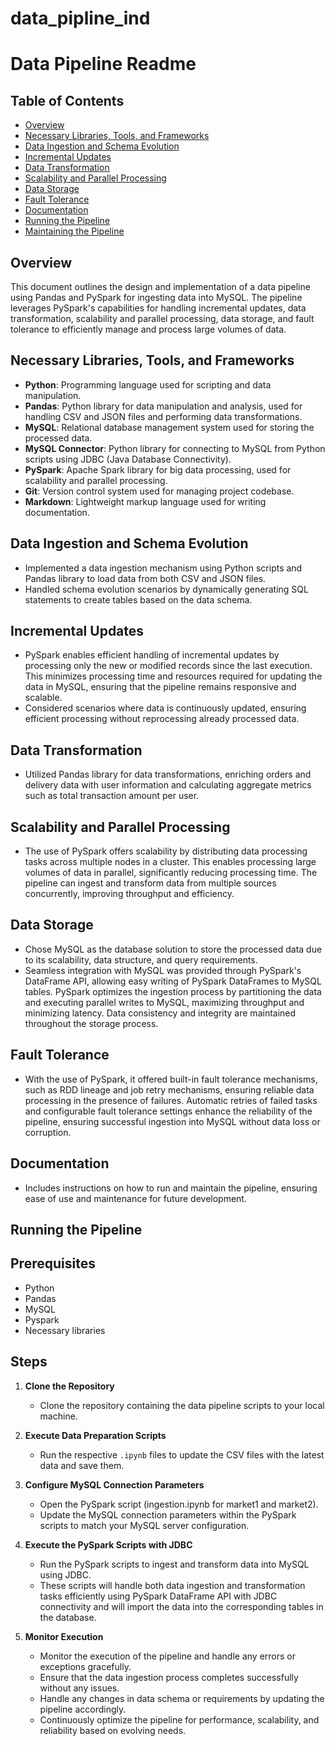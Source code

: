 # data_pipline_ind


# Data Pipeline Readme

## Table of Contents
- [Overview](#overview)
- [Necessary Libraries, Tools, and Frameworks](#necessary-libraries-tools-and-frameworks)
- [Data Ingestion and Schema Evolution](#data-ingestion-and-schema-evolution)
- [Incremental Updates](#incremental-updates)
- [Data Transformation](#data-transformation)
- [Scalability and Parallel Processing](#scalability-and-parallel-processing)
- [Data Storage](#data-storage)
- [Fault Tolerance](#fault-tolerance)
- [Documentation](#documentation)
- [Running the Pipeline](#running-the-pipeline)
- [Maintaining the Pipeline](#maintaining-the-pipeline)

## Overview
This document outlines the design and implementation of a data pipeline using Pandas and PySpark for ingesting data into MySQL. The pipeline leverages PySpark's capabilities for handling incremental updates, data transformation, scalability and parallel processing, data storage, and fault tolerance to efficiently manage and process large volumes of data.

## Necessary Libraries, Tools, and Frameworks
- **Python**: Programming language used for scripting and data manipulation.
- **Pandas**: Python library for data manipulation and analysis, used for handling CSV and JSON files and performing data transformations.
- **MySQL**: Relational database management system used for storing the processed data.
- **MySQL Connector**: Python library for connecting to MySQL from Python scripts using JDBC (Java Database Connectivity).
- **PySpark**: Apache Spark library for big data processing, used for scalability and parallel processing.
- **Git**: Version control system used for managing project codebase.
- **Markdown**: Lightweight markup language used for writing documentation.

## Data Ingestion and Schema Evolution
- Implemented a data ingestion mechanism using Python scripts and Pandas library to load data from both CSV and JSON files.
- Handled schema evolution scenarios by dynamically generating SQL statements to create tables based on the data schema.

## Incremental Updates
- PySpark enables efficient handling of incremental updates by processing only the new or modified records since the last execution. This minimizes processing time and resources required for updating the data in MySQL, ensuring that the pipeline remains responsive and scalable.
- Considered scenarios where data is continuously updated, ensuring efficient processing without reprocessing already processed data.

## Data Transformation
- Utilized Pandas library for data transformations, enriching orders and delivery data with user information and calculating aggregate metrics such as total transaction amount per user. 

## Scalability and Parallel Processing
- The use of PySpark offers scalability by distributing data processing tasks across multiple nodes in a cluster. This enables processing large volumes of data in parallel, significantly reducing processing time. The pipeline can ingest and transform data from multiple sources concurrently, improving throughput and efficiency.
 
## Data Storage
- Chose MySQL as the database solution to store the processed data due to its scalability,  data structure, and query requirements.
- Seamless integration with MySQL was provided through PySpark's DataFrame API, allowing easy writing of PySpark DataFrames to MySQL tables. PySpark optimizes the ingestion process by partitioning the data and executing parallel writes to MySQL, maximizing throughput and minimizing latency. Data consistency and integrity are maintained throughout the storage process.

## Fault Tolerance
- With the use of PySpark, it offered built-in fault tolerance mechanisms, such as RDD lineage and job retry mechanisms, ensuring reliable data processing in the presence of failures. Automatic retries of failed tasks and configurable fault tolerance settings enhance the reliability of the pipeline, ensuring successful ingestion into MySQL without data loss or corruption.

## Documentation
- Includes instructions on how to run and maintain the pipeline, ensuring ease of use and maintenance for future development.

## Running the Pipeline
## Prerequisites
- Python
- Pandas
- MySQL
- Pyspark
- Necessary libraries

## Steps

1. **Clone the Repository**
   - Clone the repository containing the data pipeline scripts to your local machine.

2. **Execute Data Preparation Scripts**
   - Run the respective `.ipynb` files to update the CSV files with the latest data and save them.

3. **Configure MySQL Connection Parameters**
   - Open the PySpark script (ingestion.ipynb for market1 and market2).
   - Update the MySQL connection parameters within the PySpark scripts to match your MySQL server configuration.

4. **Execute the PySpark Scripts with JDBC**
   - Run the PySpark scripts to ingest and transform data into MySQL using JDBC.
   - These scripts will handle both data ingestion and transformation tasks efficiently using PySpark DataFrame API with JDBC connectivity and will import the data into the corresponding tables in the database.

5. **Monitor Execution**
   - Monitor the execution of the pipeline and handle any errors or exceptions gracefully.
   - Ensure that the data ingestion process completes successfully without any issues.
   - Handle any changes in data schema or requirements by updating the pipeline accordingly.
   - Continuously optimize the pipeline for performance, scalability, and reliability based on evolving needs.
